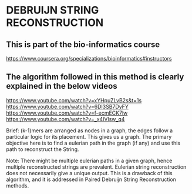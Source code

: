 # DEBRUIJN STRING RECONSTRUCTION

## This is part of the bio-informatics course 
https://www.coursera.org/specializations/bioinformatics#instructors

## The algorithm followed in this method is clearly explained in the below videos
https://www.youtube.com/watch?v=xYHpuZLvB2s&t=1s
https://www.youtube.com/watch?v=6DI3SB7DyFY
https://www.youtube.com/watch?v=f-ecmECK7lw
https://www.youtube.com/watch?v=_x4IVlsw_q4


Brief: (k-1)mers are arranged as nodes in a graph, the edges follow a particular logic for its placement. This gives us a graph. The primary objective here is to find a eulerian path in the graph (if any) and use this path to reconstruct the String.

Note: There might be multiple eulerian paths in a given graph, hence multiple reconstructed strings are prevalent. Eulerian string reconstruction does not necessarily give a unique output. This is a drawback of this algorithm, and it is addressed in Paired Debruijn String Reconstruction methods.
